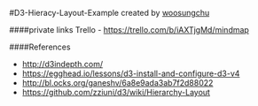 #D3-Hieracy-Layout-Example
created by [woosungchu](https://github.com/woosungchu)

####private links
Trello - <https://trello.com/b/iAXTjgMd/mindmap>

####References
- http://d3indepth.com/
- https://egghead.io/lessons/d3-install-and-configure-d3-v4
- http://bl.ocks.org/ganeshv/6a8e9ada3ab7f2d88022
- https://github.com/zziuni/d3/wiki/Hierarchy-Layout
